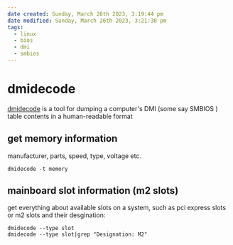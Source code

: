 ```yaml
---
date created: Sunday, March 26th 2023, 3:19:44 pm
date modified: Sunday, March 26th 2023, 3:21:30 pm
tags:
  - linux
  - bios
  - dmi
  - smbios
---
```


# dmidecode

[dmidecode](https://linux.die.net/man/8/dmidecode) is a tool for dumping a computer's DMI (some say SMBIOS ) table contents in a human-readable format

## get memory information

manufacturer, parts, speed, type, voltage etc.

```shell
dmidecode -t memory
```

## mainboard slot information (m2 slots)

get everything about available slots on a system, such as pci express slots or m2 slots and their desgination:

```shell
dmidecode --type slot
dmidecode --type slot|grep "Designation: M2"
```
